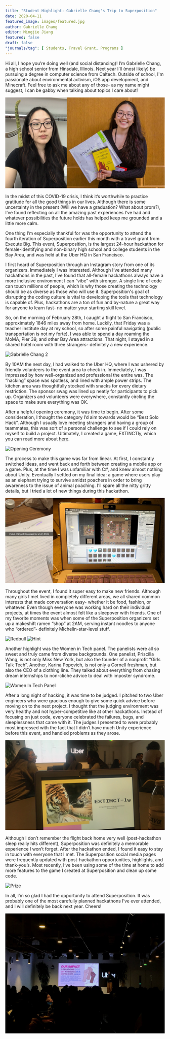 ```yaml
---
title: "Student Highlight: Gabrielle Chang's Trip to Superposition"
date: 2020-04-11
featured_image: images/featured.jpg
author: Gabrielle Chang
editor: Mingjie Jiang
featured: false
draft: false
"journals/tag": [ Students, Travel Grant, Programs ]
---
```


Hi all, I hope you’re doing well (and social distancing)! I’m Gabrielle Chang, a high school senior from Hinsdale, Illinois. Next year I'll (most likely) be pursuing a degree in computer science from Caltech. Outside of school, I'm passionate about environmental activism, iOS app development, and Minecraft. Feel free to ask me about any of those- as my name might suggest, I can be gabby when talking about topics I care about!

![Gabrielle Chang](images/1.png)

In the midst of this COVID-19 crisis, I think it’s worthwhile to practice gratitude for all the good things in our lives. Although there is some uncertainty in the present (Will we have a graduation? What about prom?), I’ve found reflecting on all the amazing past experiences I’ve had and whatever possibilities the future holds has helped keep me grounded and a little more calm. 

One thing I’m especially thankful for was the opportunity to attend the fourth iteration of Superposition earlier this month with a travel grant from Execute Big. This event, Superposition, is the largest 24-hour hackathon for female-identifying and non-binary high school and college students in the Bay Area, and was held at the Uber HQ in San Francisco. 

I first heard of Superposition through an Instagram story from one of its organizers. Immediately I was interested. Although I’ve attended many hackathons in the past, I’ve found that all-female hackathons always have a more inclusive environment I can “vibe” with stronger. A single line of code can touch millions of people, which is why those creating the technology should be as diverse as those who will use it. Superposition's goal of disrupting the coding culture is vital to developing the tools that technology is capable of. Plus, hackathons are a ton of fun and by-nature a great way for anyone to learn fast- no matter your starting skill level. 

So, on the morning of February 28th, I caught a flight to San Francisco, approximately 1846 miles away from home. Luckily, that Friday was a teacher institute day at my school, so after some painful navigating (public transportation is not my forte), I was able to spend a day roaming the MoMA, Pier 39, and other Bay Area attractions. That night, I stayed in a shared hotel room with three strangers- definitely a new experience. 

![Gabrielle Chang 2](images/2.png)

By 10AM the next day, I had walked to the Uber HQ, where I was ushered by friendly volunteers to the event area to check in. Immediately, I was impressed by how well-organized and professional the entire was. The “hacking” space was spotless, and lined with ample power strips. The kitchen area was thoughtfully stocked with snacks for every dietary restriction. The sponsor swag was lined up neatly for participants to pick up. Organizers and volunteers were everywhere, constantly circling the space to make sure everything was OK. 

After a helpful opening ceremony, it was time to begin. After some consideration, I thought the category I’d aim towards would be “Best Solo Hack”. Although I usually love meeting strangers and having a group of teammates, this was sort of a personal challenge to see if I could rely on myself to build a project. Ultimately, I created a game, EXTINCTly, which you can read more about [here](https://devpost.com/software/extinctly). 

![Opening Ceremony](images/3.png)

The process to make this game was far from linear. At first, I constantly switched ideas, and went back and forth between creating a mobile app or a game. Plus, at the time I was unfamiliar with C#, and knew almost nothing about Unity. Eventually I settled on my final idea: a game where users play as an elephant trying to survive amidst poachers in order to bring awareness to the issue of animal poaching. I’ll spare all the nitty gritty details, but I tried a lot of new things during this hackathon. 

![Gabrielle's Project](images/4.png)

Throughout the event, I found it super easy to make new friends. Although many girls I met lived in completely different areas, we all shared common interests that made conversation easy- whether it be food, fashion, or whatever. Even though everyone was working hard on their individual projects, at times the event almost felt like a sleepover with friends. One of my favorite moments was when some of the Superposition organizers set up a makeshift ramen “shop” at 2AM, serving instant noodles to anyone who “ordered”- definitely Michelin-star-level stuff. 

![Redbull](images/5.gif)
![Hint](images/6.png)

Another highlight was the Women in Tech panel. The panelists were all so sweet and truly came from diverse backgrounds. One panelist, Priscilla Wang, is not only Miss New York, but also the founder of a nonprofit “Girls Talk Tech”. Another, Karina Popovich, is not only a Cornell freshman, but also the CEO of a clothing line. They talked about everything from chasing dream internships to non-cliche advice to deal with imposter syndrome. 

![Women In Tech Panel](images/7.png)

After a long night of hacking, it was time to be judged. I pitched to two Uber engineers who were gracious enough to give some quick advice before moving on to the next project. I thought that the judging environment was very healthy and not hyper-competitive like at other hackathons. Instead of focusing on just code, everyone celebrated the failures, bugs, and sleeplessness that came with it. The judges I presented to were probably most impressed with the fact that I didn’t have much Unity experience before this event, and handled problems as they arose. 

![EXTINCT-ly](images/8.png)

Although I don’t remember the flight back home very well (post-hackathon sleep really hits different), Superposition was definitely a memorable experience I won’t forget. After the hackathon ended, I found it easy to stay in touch with everyone that I met. The Superposition social media pages were frequently updated with post-hackathon opportunities, highlights, and thank-you’s. Most recently, I’ve been using some of the time at home to add more features to the game I created at Superposition and clean up some code. 

![Prize](images/9.png)

In all, I’m so glad I had the opportunity to attend Superposition. It was probably one of the most carefully planned hackathons I’ve ever attended, and I will definitely be back next year. Cheers!

![Impact](images/10.png)
